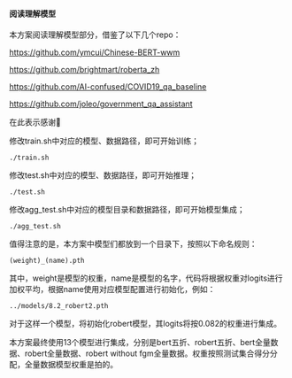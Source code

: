 #### 阅读理解模型

本方案阅读理解模型部分，借鉴了以下几个repo：

https://github.com/ymcui/Chinese-BERT-wwm

https://github.com/brightmart/roberta_zh

https://github.com/AI-confused/COVID19_qa_baseline

https://github.com/joleo/government_qa_assistant

在此表示感谢🙏

修改train.sh中对应的模型、数据路径，即可开始训练；

```
./train.sh
```
修改test.sh中对应的模型、数据路径，即可开始推理；

```
./test.sh
```
修改agg_test.sh中对应的模型目录和数据路径，即可开始模型集成；

```
./agg_test.sh
```

值得注意的是，本方案中模型们都放到一个目录下，按照以下命名规则：

```
(weight)_(name).pth
```

其中，weight是模型的权重，name是模型的名字，代码将根据权重对logits进行加权平均，根据name使用对应模型配置进行初始化，例如：

```
../models/8.2_robert2.pth
```

对于这样一个模型，将初始化robert模型，其logits将按0.082的权重进行集成。

本方案最终使用13个模型进行集成，分别是bert五折、robert五折、bert全量数据、robert全量数据、robert without fgm全量数据。权重按照测试集合得分分配，全量数据模型权重是拍的。